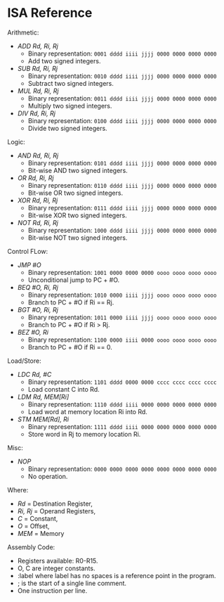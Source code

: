 # ISA Reference #

Arithmetic:

  * *ADD Rd, Ri, Rj*
    * Binary representation: `0001 dddd iiii jjjj 0000 0000 0000 0000`
    * Add two signed integers.
  * *SUB Rd, Ri, Rj*
    * Binary representation: `0010 dddd iiii jjjj 0000 0000 0000 0000`
    * Subtract two signed integers.
  * *MUL Rd, Ri, Rj*
    * Binary representation: `0011 dddd iiii jjjj 0000 0000 0000 0000`
    * Multiply two signed integers.
  * *DIV Rd, Ri, Rj*
    * Binary representation: `0100 dddd iiii jjjj 0000 0000 0000 0000`
    * Divide two signed integers.

Logic:

  * *AND Rd, Ri, Rj*
    * Binary representation: `0101 dddd iiii jjjj 0000 0000 0000 0000`
    * Bit-wise AND two signed integers.
  * *OR  Rd, Ri, Rj*
    * Binary representation: `0110 dddd iiii jjjj 0000 0000 0000 0000`
    * Bit-wise OR two signed integers.
  * *XOR Rd, Ri, Rj*
    * Binary representation: `0111 dddd iiii jjjj 0000 0000 0000 0000`
    * Bit-wise XOR two signed integers.
  * *NOT Rd, Ri, Rj*
    * Binary representation: `1000 dddd iiii jjjj 0000 0000 0000 0000`
    * Bit-wise NOT two signed integers.

Control FLow:

  * *JMP #O*
    * Binary representation: `1001 0000 0000 0000 oooo oooo oooo oooo`
    * Unconditional jump to PC + #O.
  * *BEQ #O, Ri, Rj*
    * Binary representation: `1010 0000 iiii jjjj oooo oooo oooo oooo`
    * Branch to PC + #O if Ri == Rj.
  * *BGT #O, Ri, Rj*
    * Binary representation: `1011 0000 iiii jjjj oooo oooo oooo oooo`
    * Branch to PC + #O if Ri > Rj.
  * *BEZ #O, Ri*
    * Binary representation: `1100 0000 iiii 0000 oooo oooo oooo oooo`
    * Branch to PC + #O if Ri == 0.

Load/Store:

  * *LDC Rd, #C*
    * Binary representation: `1101 dddd 0000 0000 cccc cccc cccc cccc`
    * Load constant C into Rd.
  * *LDM Rd, MEM[Ri]*
    * Binary representation: `1110 dddd iiii 0000 0000 0000 0000 0000`
    * Load word at memory location Ri into Rd.
  * *STM MEM[Rd], Ri*
    * Binary representation: `1111 dddd iiii 0000 0000 0000 0000 0000`
    * Store word in Rj to memory location Ri.

Misc:

  * *NOP*
    * Binary representation: `0000 0000 0000 0000 0000 0000 0000 0000`
    * No operation.

Where:

  * *Rd*     = Destination Register,
  * *Ri, Rj* = Operand Registers,
  * *C*      = Constant,
  * *O*      = Offset,
  * *MEM*    = Memory

Assembly Code:

  * Registers available: R0-R15.
  * O, C are integer constants.
  * :label where label has no spaces is a reference point in the program.
  * ; is the start of a single line comment.
  * One instruction per line.
